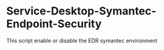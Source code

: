 # Service-Desktop-Symantec-Endpoint-Security
This script enable or disable the EDR symantec environment
